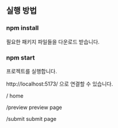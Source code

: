 ## 실행 방법

### npm install

필요한 패키지 파일들을 다운로드 받습니다.

### npm start

프로젝트를 실행합니다.

http://localhost:5173/ 으로 연결할 수 있습니다.

/
home

/preview
preview page

/submit
submit page
